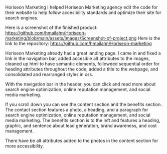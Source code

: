 Horiseon Marketing
I helped Horiseon Marketing agency edit the code for their website to help follow accesibility standards and optimize their site for search engines.

Here is a screenshot of the finished product: https://github.com/hmailahn/Horiseon-marketing/blob/main/assets/images/Screenshot-of-project.png
Here is the link to the repository: https://github.com/hmailahn/Horiseon-marketing


Horiseon Marketing already had a great landing page. I came in and fixed a link in the navigation bar, added accesible alt attributes to the images, cleaned up html to have semantic elements, followeed sequential order for heading attributes throughout the code, added a title to the webpage, and consolidated and rearranged styles in css. 

With the navigation bar in the header, you can click and read more about search engine optimization, online reputation management, and social media marketing. 

If you scroll down you can see the content section and the benefits section. The contact section features a photo, a heading, and a paragraph for search engine optimization, online reputation management, and social media marketing. The benefits section is to the left and features a heading, graphic, and sentence about lead generation, brand awareness, and cost management. 

There have be alt attributes added to the photos in the content section for more accessibility. 